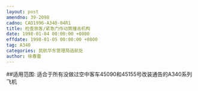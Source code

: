 ```yaml
---
layout: post
amendno: 39-2098
cadno: CAD1996-A340-04R1
title: 检查旅客/紧急门作动筒撞击机构
date: 1998-01-04 00:00:00 +0800
effdate: 1998-01-05 00:00:00 +0800
tag: A340
categories: 民航华东管理局适航处
author: 徐春雷
---
```


##适用范围:
适合于所有没做过空中客车45090和45155号改装通告的A340系列飞机

